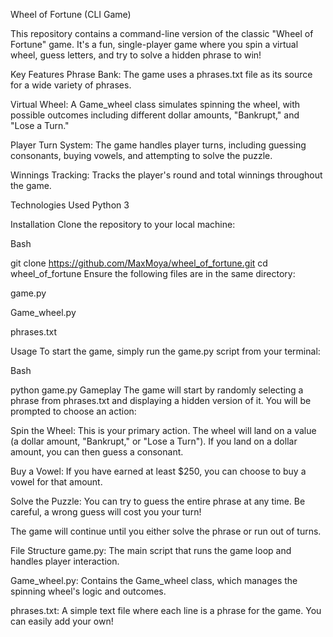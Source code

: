 Wheel of Fortune (CLI Game)


This repository contains a command-line version of the classic "Wheel of Fortune" game. It's a fun, single-player game where you spin a virtual wheel, guess letters, and try to solve a hidden phrase to win!

Key Features
Phrase Bank: The game uses a phrases.txt file as its source for a wide variety of phrases.

Virtual Wheel: A Game_wheel class simulates spinning the wheel, with possible outcomes including different dollar amounts, "Bankrupt," and "Lose a Turn."

Player Turn System: The game handles player turns, including guessing consonants, buying vowels, and attempting to solve the puzzle.

Winnings Tracking: Tracks the player's round and total winnings throughout the game.

Technologies Used
Python 3

Installation
Clone the repository to your local machine:

Bash

git clone https://github.com/MaxMoya/wheel_of_fortune.git
cd wheel_of_fortune
Ensure the following files are in the same directory:

game.py

Game_wheel.py

phrases.txt

Usage
To start the game, simply run the game.py script from your terminal:

Bash

python game.py
Gameplay
The game will start by randomly selecting a phrase from phrases.txt and displaying a hidden version of it. You will be prompted to choose an action:

Spin the Wheel: This is your primary action. The wheel will land on a value (a dollar amount, "Bankrupt," or "Lose a Turn"). If you land on a dollar amount, you can then guess a consonant.

Buy a Vowel: If you have earned at least $250, you can choose to buy a vowel for that amount.

Solve the Puzzle: You can try to guess the entire phrase at any time. Be careful, a wrong guess will cost you your turn!

The game will continue until you either solve the phrase or run out of turns.

File Structure
game.py: The main script that runs the game loop and handles player interaction.

Game_wheel.py: Contains the Game_wheel class, which manages the spinning wheel's logic and outcomes.

phrases.txt: A simple text file where each line is a phrase for the game. You can easily add your own!
